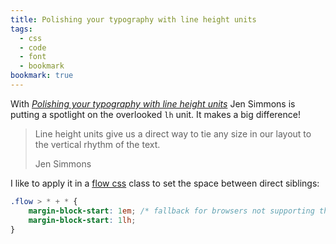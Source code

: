 ```yaml
---
title: Polishing your typography with line height units
tags: 
  - css
  - code
  - font
  - bookmark
bookmark: true
---
```

With [<cite>Polishing your typography with line height units</cite>](https://webkit.org/blog/16831/line-height-units/) Jen Simmons is putting a spotlight on the overlooked `lh` unit. It makes a big difference!

> Line height units give us a direct way to tie any size in our layout to the vertical rhythm of the text.
> <footer>Jen Simmons</footer>

I like to apply it in a [flow css](/2025-01-01-my-favourite-3-lines-of-css/) class to set the space between direct siblings:

```css
.flow > * + * {
    margin-block-start: 1em; /* fallback for browsers not supporting the lh unit */
    margin-block-start: 1lh; 
}
```
